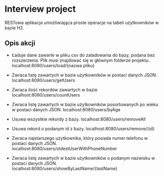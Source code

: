 # Interview project
RESTowa aplikacja umożliwiająca proste operacje na tabeli użytkowników w bazie H2.


## Opis akcji

- Ładuje dane zawarte w pliku csv do zaladowania do bazy, podana bez rozszerzenia. Plik musi znajdować się w głównym folderze projektu.
localhost:8080/users/load/{nazwa pliku}

- Zwraca listę zawartych w bazie użytkowników w postaci danych JSON.
localhost:8080/users/getUsers


- Zwraca ilość rekordów zawartych w bazie
localhost:8080/users/countUsers

- Zwraca listę zawartych w bazie użytkowników posortowanych po wieku w postaci danych JSON.
localhost:8080/users/byAge

- Usuwa wszystkie rekordy z bazy.
localhost:8080/users/removeAll

- Usuwa rekord o podanym id z bazy.
localhost:8080/users/remove/{id}

- Zwraca najstarszego użytkownika, który posiada numer telefonu w postaci danych JSON.
localhost:8080/users/oldestUserWithPhoneNumber

- Zwraca listę zawartych w bazie użytkowników o podanym nazwisku w postaci danych JSON.
localhost:8080/users/showByLastName/{lastName}
